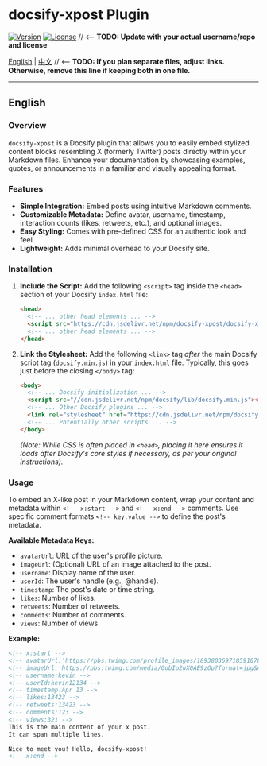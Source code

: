 # docsify-xpost Plugin

[![Version](https://img.shields.io/npm/v/docsify-xpost?style=flat-square)](https://www.npmjs.com/package/docsify-xpost)
[![License](https://img.shields.io/npm/l/docsify-xpost?style=flat-square)](https://github.com/your-username/docsify-xpost/blob/main/LICENSE) // <-- **TODO: Update with your actual username/repo and license**

[English](./README.md) | [中文](./README.zh-CN.md) // <-- **TODO: If you plan separate files, adjust links. Otherwise, remove this line if keeping both in one file.**

---

## English

### Overview

`docsify-xpost` is a Docsify plugin that allows you to easily embed stylized content blocks resembling X (formerly Twitter) posts directly within your Markdown files. Enhance your documentation by showcasing examples, quotes, or announcements in a familiar and visually appealing format.

### Features

*   **Simple Integration:** Embed posts using intuitive Markdown comments.
*   **Customizable Metadata:** Define avatar, username, timestamp, interaction counts (likes, retweets, etc.), and optional images.
*   **Easy Styling:** Comes with pre-defined CSS for an authentic look and feel.
*   **Lightweight:** Adds minimal overhead to your Docsify site.

### Installation

1.  **Include the Script:** Add the following `<script>` tag inside the `<head>` section of your Docsify `index.html` file:
    ```html
    <head>
      <!-- ... other head elements ... -->
      <script src="https://cdn.jsdelivr.net/npm/docsify-xpost/docsify-xpost.js"></script>
      <!-- ... other head elements ... -->
    </head>
    ```

2.  **Link the Stylesheet:** Add the following `<link>` tag *after* the main Docsify script tag (`docsify.min.js`) in your `index.html` file. Typically, this goes just before the closing `</body>` tag:
    ```html
    <body>
      <!-- ... Docsify initialization ... -->
      <script src="//cdn.jsdelivr.net/npm/docsify/lib/docsify.min.js"></script>
      <!-- ... Other Docsify plugins ... -->
      <link rel="stylesheet" href="https://cdn.jsdelivr.net/npm/docsify-xpost/docsify-xpost.css"/>
      <!-- ... Potentially other scripts ... -->
    </body>
    ```
    *(Note: While CSS is often placed in `<head>`, placing it here ensures it loads after Docsify's core styles if necessary, as per your original instructions).*

### Usage

To embed an X-like post in your Markdown content, wrap your content and metadata within `<!-- x:start -->` and `<!-- x:end -->` comments. Use specific comment formats `<!-- key:value -->` to define the post's metadata.

**Available Metadata Keys:**

*   `avatarUrl`: URL of the user's profile picture.
*   `imageUrl`: (Optional) URL of an image attached to the post.
*   `username`: Display name of the user.
*   `userId`: The user's handle (e.g., @handle).
*   `timestamp`: The post's date or time string.
*   `likes`: Number of likes.
*   `retweets`: Number of retweets.
*   `comments`: Number of comments.
*   `views`: Number of views.

**Example:**

```markdown
<!-- x:start -->
<!-- avatarUrl:'https://pbs.twimg.com/profile_images/1893803697185910784/Na5lOWi5_400x400.jpg' -->
<!-- imageUrl:'https://pbs.twimg.com/media/GobIp2wX0AE9zOp?format=jpg&name=small' -->
<!-- username:kevin -->
<!-- userId:kevin12134 -->
<!-- timestamp:Apr 13 -->
<!-- likes:13423 -->
<!-- retweets:13423 -->
<!-- comments:123 -->
<!-- views:321 -->
This is the main content of your x post.
It can span multiple lines.

Nice to meet you! Hello, docsify-xpost!
<!-- x:end -->
```